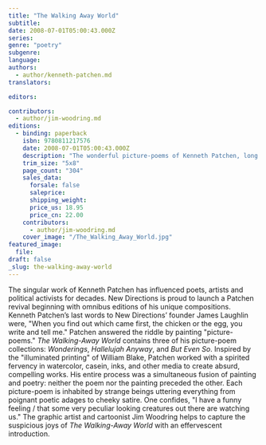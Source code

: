 ```yaml
---
title: "The Walking Away World"
subtitle:
date: 2008-07-01T05:00:43.000Z
series:
genre: "poetry"
subgenre:
language:
authors:
  - author/kenneth-patchen.md
translators:

editors:

contributors:
  - author/jim-woodring.md
editions:
  - binding: paperback
    isbn: 9780811217576
    date: 2008-07-01T05:00:43.000Z
    description: "The wonderful picture-poems of Kenneth Patchen, long out of print, are being brought back into one generous volume -- cryptic creatures quipping quirky quotes and all. "
    trim_size: "5x8"
    page_count: "304"
    sales_data:
      forsale: false
      saleprice:
      shipping_weight:
      price_us: 18.95
      price_cn: 22.00
    contributors:
      - author/jim-woodring.md
    cover_image: "/The_Walking_Away_World.jpg"
featured_image:
  file:
draft: false
_slug: the-walking-away-world
---
```


The singular work of Kenneth Patchen has influenced poets, artists and political activists for decades. New Directions is proud to launch a Patchen revival beginning with omnibus editions of his unique compositions. Kenneth Patchen’s last words to New Directions’ founder James Laughlin were, "When you find out which came first, the chicken or the egg, you write and tell me." Patchen answered the riddle by painting "picture-poems." _The Walking-Away World_ contains three of his picture-poem collections: _Wonderings_, _Hallelujah Anyway_, and _But Even So_. Inspired by the "illuminated printing" of William Blake, Patchen worked with a spirited fervency in watercolor, casein, inks, and other media to create absurd, compelling works. His entire process was a simultaneous fusion of painting and poetry: neither the poem nor the painting preceded the other. Each picture-poem is inhabited by strange beings uttering everything from poignant poetic adages to cheeky satire. One confides, "I have a funny feeling / that some very peculiar looking creatures out there are watching us." The graphic artist and cartoonist Jim Woodring helps to capture the suspicious joys of _The Walking-Away World_ with an effervescent introduction.


